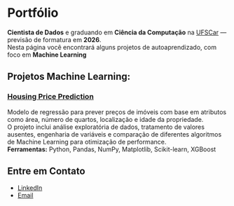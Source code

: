# Portfólio

**Cientista de Dados** e graduando em **Ciência da Computação** na [UFSCar](https://www.ufscar.br/) — previsão de formatura em **2026**.  
Nesta página você encontrará alguns projetos de autoaprendizado, com foco em **Machine Learning**

## Projetos Machine Learning:

### [Housing Price Prediction](https://github.com/Hakirius/housing-price-analysis)
Modelo de regressão para prever preços de imóveis com base em atributos como área, número de quartos, localização e idade da propriedade.  
O projeto inclui análise exploratória de dados, tratamento de valores ausentes, engenharia de variáveis e comparação de diferentes algoritmos de Machine Learning para otimização de performance.  
**Ferramentas:** Python, Pandas, NumPy, Matplotlib, Scikit-learn, XGBoost
  
##  Entre em Contato
- [LinkedIn](https://www.linkedin.com/in/seulinkedin/](https://www.linkedin.com/in/samuel-gerga/))
- [Email](samuelgerga@gmail.com)
